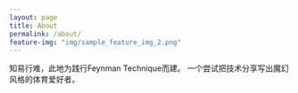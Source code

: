 ```yaml
---
layout: page
title: About
permalink: /about/
feature-img: "img/sample_feature_img_2.png"
---
```


  知易行难，此地为践行Feynman Technique而建。
  一个尝试把技术分享写出魔幻风格的体育爱好者。
